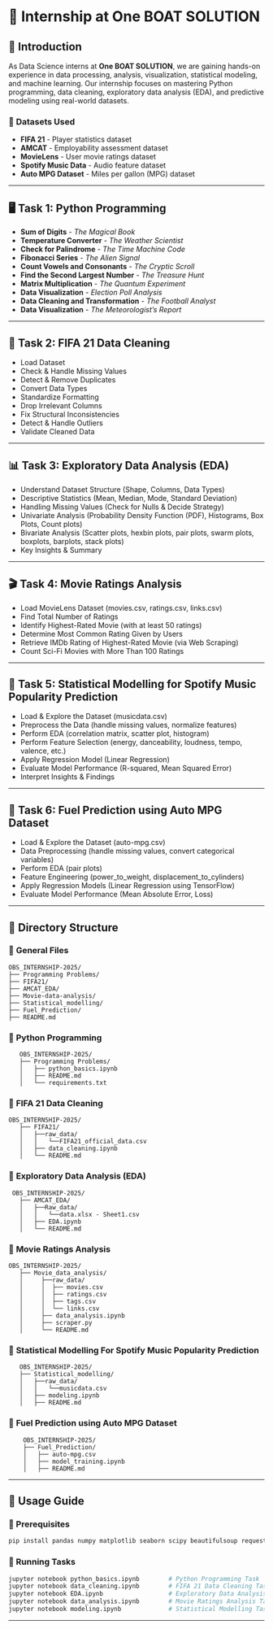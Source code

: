 # 🎯 Internship at One BOAT SOLUTION

## 🌟 Introduction

As Data Science interns at **One BOAT SOLUTION**, we are gaining hands-on experience in data processing, analysis, visualization, statistical modeling, and machine learning. Our internship focuses on mastering Python programming, data cleaning, exploratory data analysis (EDA), and predictive modeling using real-world datasets.

### 🔖 **Datasets Used**

- **FIFA 21** - Player statistics dataset
- **AMCAT** - Employability assessment dataset
- **MovieLens** - User movie ratings dataset
- **Spotify Music Data** - Audio feature dataset
- **Auto MPG Dataset** - Miles per gallon (MPG) dataset

---

## 🖥️ Task 1: Python Programming

- **Sum of Digits** - _The Magical Book_
- **Temperature Converter** - _The Weather Scientist_
- **Check for Palindrome** - _The Time Machine Code_
- **Fibonacci Series** - _The Alien Signal_
- **Count Vowels and Consonants** - _The Cryptic Scroll_
- **Find the Second Largest Number** - _The Treasure Hunt_
- **Matrix Multiplication** - _The Quantum Experiment_
- **Data Visualization** - _Election Poll Analysis_
- **Data Cleaning and Transformation** - _The Football Analyst_
- **Data Visualization** - _The Meteorologist’s Report_

---

## 🧹 Task 2: FIFA 21 Data Cleaning

- Load Dataset
- Check & Handle Missing Values
- Detect & Remove Duplicates
- Convert Data Types
- Standardize Formatting
- Drop Irrelevant Columns
- Fix Structural Inconsistencies
- Detect & Handle Outliers
- Validate Cleaned Data

---

## 📊 Task 3: Exploratory Data Analysis (EDA)

- Understand Dataset Structure (Shape, Columns, Data Types)
- Descriptive Statistics (Mean, Median, Mode, Standard Deviation)
- Handling Missing Values (Check for Nulls & Decide Strategy)
- Univariate Analysis (Probability Density Function (PDF), Histograms, Box Plots, Count plots)
- Bivariate Analysis (Scatter plots, hexbin plots, pair plots, swarm plots, boxplots, barplots, stack plots)
- Key Insights & Summary

---

## 🎬 Task 4: Movie Ratings Analysis

- Load MovieLens Dataset (movies.csv, ratings.csv, links.csv)
- Find Total Number of Ratings
- Identify Highest-Rated Movie (with at least 50 ratings)
- Determine Most Common Rating Given by Users
- Retrieve IMDb Rating of Highest-Rated Movie (via Web Scraping)
- Count Sci-Fi Movies with More Than 100 Ratings

---

## 🎵 Task 5: Statistical Modelling for Spotify Music Popularity Prediction

- Load & Explore the Dataset (musicdata.csv)
- Preprocess the Data (handle missing values, normalize features)
- Perform EDA (correlation matrix, scatter plot, histogram)
- Perform Feature Selection (energy, danceability, loudness, tempo, valence, etc.)
- Apply Regression Model (Linear Regression)
- Evaluate Model Performance (R-squared, Mean Squared Error)
- Interpret Insights & Findings

---

## 🚗 Task 6: Fuel Prediction using Auto MPG Dataset

- Load & Explore the Dataset (auto-mpg.csv)
- Data Preprocessing (handle missing values, convert categorical variables)
- Perform EDA (pair plots)
- Feature Engineering (power_to_weight, displacement_to_cylinders)
- Apply Regression Models (Linear Regression using TensorFlow)
- Evaluate Model Performance (Mean Absolute Error, Loss)

---

## 📂 Directory Structure

### 📁 **General Files**

```
OBS_INTERNSHIP-2025/
├── Programming Problems/
├── FIFA21/
├── AMCAT_EDA/
├── Movie-data-analysis/
├── Statistical_modelling/
├── Fuel_Prediction/
├── README.md

```

### 📁 **Python Programming**

```
   OBS_INTERNSHIP-2025/
   ├── Programming Problems/
   │   ├── python_basics.ipynb
   │   ├── README.md
   │   └── requirements.txt
```

### 📁 **FIFA 21 Data Cleaning**

```
OBS_INTERNSHIP-2025/
   ├── FIFA21/
   │   ├──raw_data/
   │   │   └──FIFA21_official_data.csv
   │   ├── data_cleaning.ipynb
   │   └── README.md
```

### 📁 **Exploratory Data Analysis (EDA)**

```
 OBS_INTERNSHIP-2025/
   ├── AMCAT_EDA/
   │   ├──Raw_data/
   │   │   └──data.xlsx - Sheet1.csv
   │   ├── EDA.ipynb
   │   └── README.md
```

### 📁 **Movie Ratings Analysis**

```
OBS_INTERNSHIP-2025/
   ├── Movie_data_analysis/
   │     ├──raw_data/
   │     │  ├── movies.csv
   │     │  ├── ratings.csv
   │     │  ├── tags.csv
   │     │  └── links.csv
   │     ├── data_analysis.ipynb
   │     ├── scraper.py
   │     └── README.md
```

### 📁 **Statistical Modelling For Spotify Music Popularity Prediction**

```
   OBS_INTERNSHIP-2025/
   ├── Statistical_modelling/
   │   ├──raw_data/
   │   │   └──musicdata.csv
   │   ├── modeling.ipynb
   │   ├── README.md
```

### 📁 **Fuel Prediction using Auto MPG Dataset**

```
    OBS_INTERNSHIP-2025/
    ├── Fuel_Prediction/
    │   ├── auto-mpg.csv
    │   ├── model_training.ipynb
    │   ├── README.md
```

---

## 🚀 Usage Guide

### 📌 Prerequisites

```bash
pip install pandas numpy matplotlib seaborn scipy beautifulsoup requests scikit-learn
```

### 📌 Running Tasks

```bash
jupyter notebook python_basics.ipynb        # Python Programming Task
jupyter notebook data_cleaning.ipynb        # FIFA 21 Data Cleaning Task
jupyter notebook EDA.ipynb                  # Exploratory Data Analysis Task
jupyter notebook data_analysis.ipynb        # Movie Ratings Analysis Task
jupyter notebook modeling.ipynb             # Statistical Modelling Task
```

---
